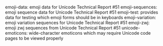 emoji-data: emoji data for Unicode Technical Report #51
emoji-sequences: emoji sequence data for Unicode Technical Report #51
emoji-test: provides data for testing which emoji forms should be in keyboards
emoji-variation: emoji variation sequences for Unicode Technical Report #51
emoji-zwj: emoji zwj sequences from Unicode Technical Report #51
unicode-emoticons: wide-character emoticons which may require Unicode code pages to be viewed properly
